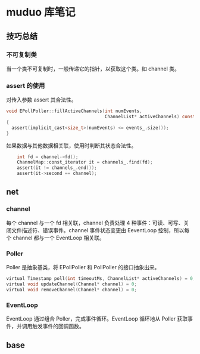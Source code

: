 # muduo 库笔记

## 技巧总结
### 不可复制类
当一个类不可复制时，一般传递它的指针，以获取这个类。如 channel 类。
### assert 的使用
对传入参数 assert 其合法性。
```c
void EPollPoller::fillActiveChannels(int numEvents,
                                     ChannelList* activeChannels) const
{
  assert(implicit_cast<size_t>(numEvents) <= events_.size());
}
```

如果数据与其他数据相关联，使用时判断其状态合法性。
```c
    int fd = channel->fd();
    ChannelMap::const_iterator it = channels_.find(fd);
    assert(it != channels_.end());
    assert(it->second == channel);
```
## net
### channel
每个 channel 与一个 fd 相关联，channel 负责处理 4 种事件：可读、可写、关闭文件描述符、错误事件。channel 事件状态变更由 EeventLoop 控制，所以每个 channel 都与一个 EventLoop 相关联。

### Poller
Poller 是抽象基类，将 EPollPoller 和 PollPoller 的接口抽象出来。
```c
virtual Timestamp poll(int timeoutMs, ChannelList* activeChannels) = 0;
virtual void updateChannel(Channel* channel) = 0;
virtual void removeChannel(Channel* channel) = 0;
```

### EventLoop
EventLoop 通过组合 Poller，完成事件循环。EventLoop 循环地从 Poller 获取事件，并调用触发事件的回调函数。
## base